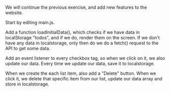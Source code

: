 We will continue the previous exercise, and add new features to the website.

Start by editing main.js.

Add a function loadInitialData(), which checks if we have data in localStorage "todos", and if we do, render them on the screen.
If we don't have any data in localstorage, only then do we do a fetch() request to the API to get some data.

Add an event listener to every checkbox tag, so when we click on it, we also update our data.
Every time we update our data, save it to localstorage.

When we create the each list item, also add a "Delete" button. When we click it, we delete that specific item from our list, update our data array and store in localstorage.



